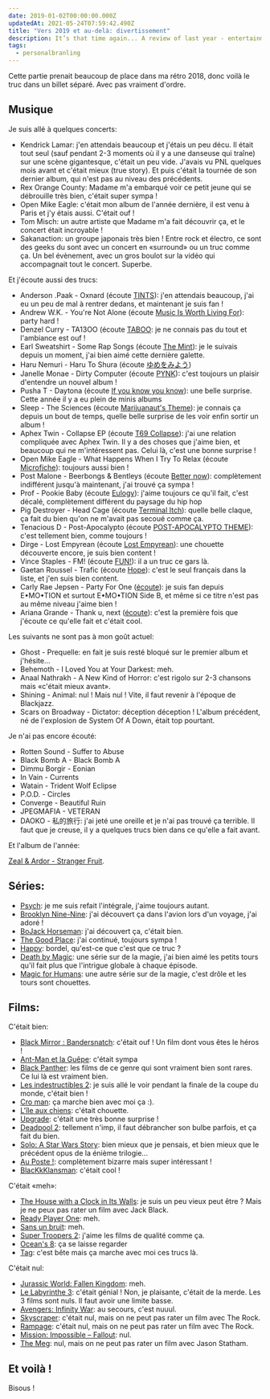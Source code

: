 ```yaml
---
date: 2019-01-02T00:00:00.000Z
updatedAt: 2021-05-24T07:59:42.490Z
title: "Vers 2019 et au-delà: divertissement"
description: It’s that time again... A review of last year - entertainment part !
tags:
  - personalbranling
---
```


Cette partie prenait beaucoup de place dans ma rétro 2018, donc voilà le truc dans un billet séparé. Avec pas vraiment d'ordre.

## Musique

Je suis allé à quelques concerts:

- Kendrick Lamar: j'en attendais beaucoup et j'étais un peu décu. Il était tout seul (sauf pendant 2-3 moments où il y a une danseuse qui traîne) sur une scène gigantesque, c'était un peu vide. J'avais vu PNL quelques mois avant et c'était mieux (true story). Et puis c'était la tournée de son dernier album, qui n'est pas au niveau des précédents.
- Rex Orange County: Madame m'a embarqué voir ce petit jeune qui se débrouille très bien, c'était super sympa !
- Open Mike Eagle: c'était mon album de l'année dernière, il est venu à Paris et j'y étais aussi. C'était ouf !
- Tom Misch: un autre artiste que Madame m'a fait découvrir ça, et le concert était incroyable !
- Sakanaction: un groupe japonais très bien ! Entre rock et électro, ce sont des geeks du sont avec un concert en «surround» ou un truc comme ça. Un bel évènement, avec un gros boulot sur la vidéo qui accompagnait tout le concert. Superbe.

Et j'écoute aussi des trucs:

- Anderson .Paak - Oxnard (écoute [TINTS](https://www.youtube.com/watch?v=u749Hi0gDVM)): j'en attendais beaucoup, j'ai eu un peu de mal à rentrer dedans, et maintenant je suis fan !
- Andrew W.K. - You're Not Alone (écoute [Music Is Worth Living For](https://www.youtube.com/watch?v=ynlhQo1kLWg)): party hard !
- Denzel Curry - TA13OO (écoute [TABOO](https://www.youtube.com/watch?v=PlLLXchYuD4): je ne connais pas du tout et l'ambiance est ouf !
- Earl Sweatshirt - Some Rap Songs (écoute [The Mint](https://www.youtube.com/watch?v=R4caTCHR4xo)): je le suivais depuis un moment, j'ai bien aimé cette dernière galette.
- Haru Nemuri - Haru To Shura (écoute [ゆめをみよう](https://www.youtube.com/watch?v=12zrVL1llh4))
- Janelle Monae - Dirty Computer (écoute [PYNK](https://www.youtube.com/watch?v=PaYvlVR_BEc)): c'est toujours un plaisir d'entendre un nouvel album !
- Pusha T - Daytona (écoute [If you know you know](https://www.youtube.com/watch?v=L7-0ugujS2U)): une belle surprise. Cette année il y a eu plein de minis albums
- Sleep - The Sciences (écoute [Marijuanaut's Theme](https://www.youtube.com/watch?v=PCDcm-BNiFs)): je connais ça depuis un bout de temps, quelle belle surprise de les voir enfin sortir un album !
- Aphex Twin - Collapse EP (écoute [T69 Collapse](https://www.youtube.com/watch?v=SqayDnQ2wmw)): j'ai une relation compliquée avec Aphex Twin. Il y a des choses que j'aime bien, et beaucoup qui ne m'intéressent pas. Celui là, c'est une bonne surprise !
- Open Mike Eagle - What Happens When I Try To Relax (écoute [Microfiche](https://www.youtube.com/watch?v=GSP0b85BKmY)): toujours aussi bien !
- Post Malone - Beerbongs & Bentleys (écoute [Better now](https://www.youtube.com/watch?v=UYwF-jdcVjY)): complètement indifférent jusqu'à maintenant, j'ai trouvé ça sympa !
- Prof - Pookie Baby (écoute [Eulogy](https://www.youtube.com/watch?v=WfHXXY2UYio)): j'aime toujours ce qu'il fait, c'est décalé, complètement différent du paysage du hip hop
- Pig Destroyer - Head Cage (écoute [Terminal Itch](https://www.youtube.com/watch?v=RNalOfyDnVs)): quelle belle claque, ça fait du bien qu'on ne m'avait pas secoué comme ça.
- Tenacious D - Post-Apocalypto (écoute [POST-APOCALYPTO THEME](https://www.youtube.com/watch?v=PtAFDlJYH3s)): c'est tellement bien, comme toujours !
- Dirge - Lost Empyrean (écoute [Lost Empyrean](https://www.youtube.com/watch?v=r-zOoW9peKA)): une chouette découverte encore, je suis bien content !
- Vince Staples - FM! (écoute [FUN!](https://www.youtube.com/watch?v=vz9-pXuvFEU)): il a un truc ce gars là.
- Gaetan Roussel - Trafic (écoute [Hope](https://www.youtube.com/watch?v=a4Fn5pD6XNs)): c'est le seul français dans la liste, et j'en suis bien content.
- Carly Rae Jepsen - Party For One ([écoute](https://www.youtube.com/watch?v=U0ih3FriG1k)): je suis fan depuis E•MO•TION et surtout E•MO•TION Side B, et même si ce titre n'est pas au même niveau j'aime bien !
- Ariana Grande - Thank u, next ([écoute](https://www.youtube.com/watch?v=gl1aHhXnN1k)): c'est la première fois que j'écoute ce qu'elle fait et c'était cool.

Les suivants ne sont pas à mon goût actuel:

- Ghost - Prequelle: en fait je suis resté bloqué sur le premier album et j'hésite...
- Behemoth - I Loved You at Your Darkest: meh.
- Anaal Nathrakh - A New Kind of Horror: c'est rigolo sur 2-3 chansons mais «c'était mieux avant».
- Shining - Animal: nul ! Mais nul ! Vite, il faut revenir à l'époque de Blackjazz.
- Scars on Broadway - Dictator: déception déception ! L'album précédent, né de l'explosion de System Of A Down, était top pourtant.

Je n'ai pas encore écouté:

- Rotten Sound - Suffer to Abuse
- Black Bomb A - Black Bomb A
- Dimmu Borgir - Eonian
- In Vain - Currents
- Watain - Trident Wolf Eclipse
- P.O.D. - Circles
- Converge - Beautiful Ruin
- JPEGMAFIA - VETERAN
- DAOKO - 私的旅行: j'ai jeté une oreille et je n'ai pas trouvé ça terrible. Il faut que je creuse, il y a quelques trucs bien dans ce qu'elle a fait avant.

Et l'album de l'année:

[Zeal & Ardor - Stranger Fruit](https://zealandardor.bandcamp.com/album/stranger-fruit).

## Séries:

- [Psych](https://fr.wikipedia.org/wiki/Psych_:_Enqu%C3%AAteur_malgr%C3%A9_lui): je me suis refait l'intégrale, j'aime toujours autant.
- [Brooklyn Nine-Nine](https://fr.wikipedia.org/wiki/Brooklyn_Nine-Nine): j'ai découvert ça dans l'avion lors d'un voyage, j'ai adoré !
- [BoJack Horseman](https://fr.wikipedia.org/wiki/BoJack_Horseman): j'ai découvert ça, c'était bien.
- [The Good Place](https://fr.wikipedia.org/wiki/The_Good_Place): j'ai continué, toujours sympa !
- [Happy](<https://fr.wikipedia.org/wiki/Happy!_(s%C3%A9rie_t%C3%A9l%C3%A9vis%C3%A9e)>): bordel, qu'est-ce que c'est que ce truc ?
- [Death by Magic](https://www.netflix.com/title/80191074): une série sur de la magie, j'ai bien aimé les petits tours qu'il fait plus que l'intrigue globale à chaque épisode.
- [Magic for Humans](https://en.wikipedia.org/wiki/Magic_for_Humans): une autre série sur de la magie, c'est drôle et les tours sont chouettes.

## Films:

C'était bien:

- [Black Mirror : Bandersnatch](https://fr.wikipedia.org/wiki/Black_Mirror_:_Bandersnatch): c'était ouf ! Un film dont vous êtes le héros !
- [Ant-Man et la Guêpe](https://fr.wikipedia.org/wiki/Ant-Man_et_la_Gu%C3%AApe): c'était sympa
- [Black Panther](<https://fr.wikipedia.org/wiki/Black_Panther_(film)>): les films de ce genre qui sont vraiment bien sont rares. Ce lui là est vraiment bien.
- [Les indestructibles 2](https://fr.wikipedia.org/wiki/Les_Indestructibles_2): je suis allé le voir pendant la finale de la coupe du monde, c'était bien !
- [Cro man](https://fr.wikipedia.org/wiki/Cro_Man): ça marche bien avec moi ça :).
- [L'île aux chiens](https://fr.wikipedia.org/wiki/L%27%C3%8Ele_aux_chiens): c'était chouette.
- [Upgrade](<https://fr.wikipedia.org/wiki/Upgrade_(film,_2018)>): c'était une très bonne surprise !
- [Deadpool 2](https://fr.wikipedia.org/wiki/Deadpool_2): tellement n'imp, il faut débrancher son bulbe parfois, et ça fait du bien.
- [Solo: A Star Wars Story](https://fr.wikipedia.org/wiki/Solo:_A_Star_Wars_Story): bien mieux que je pensais, et bien mieux que le précédent opus de la énième trilogie...
- [Au Poste !](https://fr.wikipedia.org/wiki/Au_poste_!): complètement bizarre mais super intéressant !
- [BlacKkKlansman](https://fr.wikipedia.org/wiki/BlacKkKlansman_:_J%27ai_infiltr%C3%A9_le_Ku_Klux_Klan): c'était cool !

C'était «meh»:

- [The House with a Clock in Its Walls](https://fr.wikipedia.org/wiki/La_Proph%C3%A9tie_de_l%27horloge): je suis un peu vieux peut être ? Mais je ne peux pas rater un film avec Jack Black.
- [Ready Player One](<https://fr.wikipedia.org/wiki/Ready_Player_One_(film)>): meh.
- [Sans un bruit](<https://fr.wikipedia.org/wiki/Sans_un_bruit_(film)>): meh.
- [Super Troopers 2](https://en.wikipedia.org/wiki/Super_Troopers_2): j'aime les films de qualité comme ça.
- [Ocean's 8](https://fr.wikipedia.org/wiki/Ocean%27s_8): ça se laisse regarder
- [Tag](https://fr.wikipedia.org/wiki/Tag_:_Une_r%C3%A8gle,_z%C3%A9ro_limite): c'est bête mais ça marche avec moi ces trucs là.

C'était nul:

- [Jurassic World: Fallen Kingdom](https://fr.wikipedia.org/wiki/Jurassic_World:_Fallen_Kingdom): meh.
- [Le Labyrinthe 3](https://fr.wikipedia.org/wiki/Le_Labyrinthe_:_Le_Rem%C3%A8de_mortel): c'était génial ! Non, je plaisante, c'était de la merde. Les 3 films sont nuls. Il faut avoir une limite basse.
- [Avengers: Infinity War](https://fr.wikipedia.org/wiki/Avengers:_Infinity_War): au secours, c'est nuuul.
- [Skyscraper](<https://en.wikipedia.org/wiki/Skyscraper_(2018_film)>): c'était nul, mais on ne peut pas rater un film avec The Rock.
- [Rampage](https://fr.wikipedia.org/wiki/Rampage_:_Hors_de_contr%C3%B4le): c'était nul, mais on ne peut pas rater un film avec The Rock.
- [Mission: Impossible – Fallout](https://fr.wikipedia.org/wiki/Mission_impossible_:_Fallout): nul.
- [The Meg](<https://fr.wikipedia.org/wiki/En_eaux_troubles_(film,_2018)>): nul, mais on ne peut pas rater un film avec Jason Statham.

## Et voilà !

Bisous !
